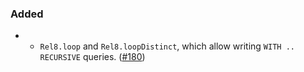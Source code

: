 ### Added

- - `Rel8.loop` and `Rel8.loopDistinct`, which allow writing `WITH .. RECURSIVE` queries. ([#180](https://github.com/circuithub/rel8/pull/180))
